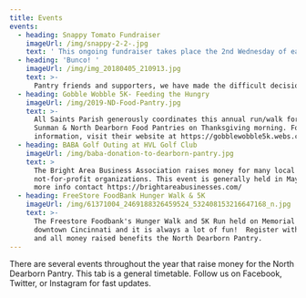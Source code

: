 ```yaml
---
title: Events
events:
  - heading: Snappy Tomato Fundraiser
    imageUrl: /img/snappy-2-2-.jpg
    text: ' This ongoing fundraiser takes place the 2nd Wednesday of each month at Snappy Tomato in Bright. The pantry receives a percentage of sales and all tips.'
  - heading: 'Bunco! '
    imageUrl: /img/img_20180405_210913.jpg
    text: >-
      Pantry friends and supporters, we have made the difficult decision to postpone our BUNCO fundraiser until Spring 2021. We want to give you our usual wonderful, social  experience, so stay tuned for a new date.
  - heading: Gobble Wobble 5K- Feeding the Hungry
    imageUrl: /img/2019-ND-Food-Pantry.jpg
    text: >-
      All Saints Parish generously coordinates this annual run/walk for the
      Sunman & North Dearborn Food Pantries on Thanksgiving morning. For more
      information, visit their website at https://gobblewobble5k.webs.com/
  - heading: BABA Golf Outing at HVL Golf Club
    imageUrl: /img/baba-donation-to-dearborn-pantry.jpg
    text: >
      The Bright Area Business Association raises money for many local
      not-for-profit organizations. This event is generally held in May.  For
      more info contact https://brightareabusinesses.com/
  - heading: FreeStore FoodBank Hunger Walk & 5K
    imageUrl: /img/61371004_2469188326459524_532408153216647168_n.jpg
    text: >-
      The Freestore Foodbank's Hunger Walk and 5K Run held on Memorial Day in
      downtown Cincinnati and it is always a lot of fun!  Register with our team
      and all money raised benefits the North Dearborn Pantry.
---
```

There are several events throughout the year that raise money for the North Dearborn Pantry.  This tab is a general timetable. Follow us on Facebook, Twitter, or Instagram for fast updates.
